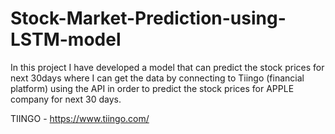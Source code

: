 # Stock-Market-Prediction-using-LSTM-model
In this project I have developed a model that can predict the stock prices for next 30days where I can get the data by connecting to Tiingo (financial platform) using the API in order to predict the stock prices for APPLE company for next 30 days.

TIINGO - https://www.tiingo.com/
